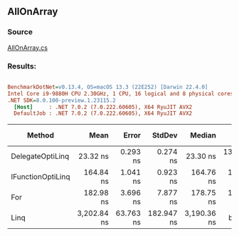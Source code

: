 ﻿## AllOnArray

### Source
[AllOnArray.cs](../../src/OptiLinq.Benchmark/AllOnArray.cs)

### Results:
``` ini

BenchmarkDotNet=v0.13.4, OS=macOS 13.3 (22E252) [Darwin 22.4.0]
Intel Core i9-9880H CPU 2.30GHz, 1 CPU, 16 logical and 8 physical cores
.NET SDK=8.0.100-preview.1.23115.2
  [Host]     : .NET 7.0.2 (7.0.222.60605), X64 RyuJIT AVX2
  DefaultJob : .NET 7.0.2 (7.0.222.60605), X64 RyuJIT AVX2


```
|            Method |        Mean |     Error |     StdDev |      Median |           Ratio | RatioSD |   Gen0 | Allocated | Alloc Ratio |
|------------------ |------------:|----------:|-----------:|------------:|----------------:|--------:|-------:|----------:|------------:|
|  DelegateOptiLinq |    23.32 ns |  0.293 ns |   0.274 ns |    23.30 ns | 132.571x faster |   7.28x | 0.0067 |      56 B |  1.75x more |
| IFunctionOptiLinq |   164.84 ns |  1.041 ns |   0.923 ns |   164.76 ns |  18.781x faster |   1.03x |      - |         - |          NA |
|               For |   182.98 ns |  3.696 ns |   7.877 ns |   178.75 ns |  17.617x faster |   1.26x |      - |         - |          NA |
|              Linq | 3,202.84 ns | 63.763 ns | 182.947 ns | 3,190.36 ns |        baseline |         | 0.0038 |      32 B |             |
